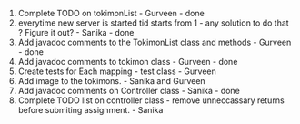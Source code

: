 1) Complete TODO on tokimonList - Gurveen - done
2) everytime new server is started tid starts from 1 - any solution to do that ? Figure it out? - Sanika - done
3) Add javadoc comments to the TokimonList class and methods - Gurveen - done
4) Add javadoc comments to tokimon class - Gurveen - done
5) Create tests for Each mapping - test class - Gurveen
6) Add image to the tokimons. - Sanika and Gurveen
7) Add javadoc comments on Controller class - Sanika - done
8) Complete TODO list on controller class - remove unneccassary returns before submiting assignment. - Sanika

